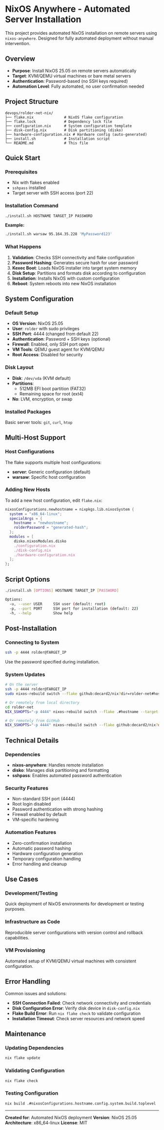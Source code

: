 # NixOS Anywhere - Automated Server Installation

This project provides automated NixOS installation on remote servers using `nixos-anywhere`. Designed for fully automated deployment without manual intervention.

## Overview

- **Purpose**: Install NixOS 25.05 on remote servers automatically
- **Target**: KVM/QEMU virtual machines or bare metal servers
- **Authentication**: Password-based (no SSH keys required)
- **Automation Level**: Fully automated, no user confirmation needed

## Project Structure

```
devops/rolder-net-nix/
├── flake.nix              # NixOS flake configuration
├── flake.lock             # Dependency lock file
├── configuration.nix      # System configuration template
├── disk-config.nix        # Disk partitioning (disko)
├── hardware-configuration.nix # Hardware config (auto-generated)
├── install.sh             # Installation script
└── README.md              # This file
```

## Quick Start

### Prerequisites

- Nix with flakes enabled
- `sshpass` installed
- Target server with SSH access (port 22)

### Installation Command

```bash
./install.sh HOSTNAME TARGET_IP PASSWORD
```

**Example:**

```bash
./install.sh warsaw 95.164.35.228 'MyPassword123'
```

### What Happens

1. **Validation**: Checks SSH connectivity and flake configuration
2. **Password Hashing**: Generates secure hash for user password
3. **Kexec Boot**: Loads NixOS installer into target system memory
4. **Disk Setup**: Partitions and formats disk according to configuration
5. **Installation**: Installs NixOS with custom configuration
6. **Reboot**: System reboots into new NixOS installation

## System Configuration

### Default Setup

- **OS Version**: NixOS 25.05
- **User**: `rolder` with sudo privileges
- **SSH Port**: 4444 (changed from default 22)
- **Authentication**: Password + SSH keys (optional)
- **Firewall**: Enabled, only SSH port open
- **VM Tools**: QEMU guest agent for KVM/QEMU
- **Root Access**: Disabled for security

### Disk Layout

- **Disk**: `/dev/vda` (KVM default)
- **Partitions**:
  - 512MB EFI boot partition (FAT32)
  - Remaining space for root (ext4)
- **No**: LVM, encryption, or swap

### Installed Packages

Basic server tools: `git`, `curl`, `htop`

## Multi-Host Support

### Host Configurations

The flake supports multiple host configurations:

- **server**: Generic configuration (default)
- **warsaw**: Specific host configuration

### Adding New Hosts

To add a new host configuration, edit `flake.nix`:

```nix
nixosConfigurations.newhostname = nixpkgs.lib.nixosSystem {
  system = "x86_64-linux";
  specialArgs = {
    hostname = "newhostname";
    rolderPassword = "generated-hash";
  };
  modules = [
    disko.nixosModules.disko
    ./configuration.nix
    ./disk-config.nix
    ./hardware-configuration.nix
  ];
};
```

## Script Options

```bash
./install.sh [OPTIONS] HOSTNAME TARGET_IP [PASSWORD]

Options:
  -u, --user USER     SSH user (default: root)
  -p, --port PORT     SSH port for installation (default: 22)
  -h, --help          Show help
```

## Post-Installation

### Connecting to System

```bash
ssh -p 4444 rolder@TARGET_IP
```

Use the password specified during installation.

### System Updates

```bash
# On the server
ssh -p 4444 rolder@TARGET_IP
sudo nixos-rebuild switch --flake github:decard2/nix?dir=rolder-net#hostname

# Or remotely from local directory
cd rolder-net
NIX_SSHOPTS="-p 4444" nixos-rebuild switch --flake .#hostname --target-host rolder@TARGET_IP --ask-sudo-password

# Or remotely from GitHub
NIX_SSHOPTS="-p 4444" nixos-rebuild switch --flake github:decard2/nix?dir=rolder-net#hostname --target-host rolder@TARGET_IP --ask-sudo-password
```

## Technical Details

### Dependencies

- **nixos-anywhere**: Handles remote installation
- **disko**: Manages disk partitioning and formatting
- **sshpass**: Enables automated password authentication

### Security Features

- Non-standard SSH port (4444)
- Root login disabled
- Password authentication with strong hashing
- Firewall enabled by default
- VM-specific hardening

### Automation Features

- Zero-confirmation installation
- Automatic password hashing
- Hardware configuration generation
- Temporary configuration handling
- Error handling and cleanup

## Use Cases

### Development/Testing

Quick deployment of NixOS environments for development or testing purposes.

### Infrastructure as Code

Reproducible server configurations with version control and rollback capabilities.

### VM Provisioning

Automated setup of KVM/QEMU virtual machines with consistent configuration.

## Error Handling

Common issues and solutions:

- **SSH Connection Failed**: Check network connectivity and credentials
- **Disk Configuration Error**: Verify disk device in `disk-config.nix`
- **Flake Build Error**: Run `nix flake check` to validate configuration
- **Installation Timeout**: Check server resources and network speed

## Maintenance

### Updating Dependencies

```bash
nix flake update
```

### Validating Configuration

```bash
nix flake check
```

### Testing Configuration

```bash
nix build .#nixosConfigurations.hostname.config.system.build.toplevel
```

---

**Created for**: Automated NixOS deployment
**Version**: NixOS 25.05
**Architecture**: x86_64-linux
**License**: MIT
